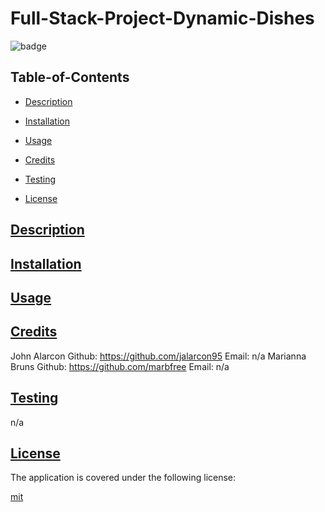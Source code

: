 # Full-Stack-Project-Dynamic-Dishes

![badge](https://img.shields.io/badge/license-mit-blue)
    

## Table-of-Contents

* [Description](#description)
* [Installation](#install)
* [Usage](#usage)
* [Credits](#credits)

* [Testing](#test)
  
* [License](#license)

## [Description](#table-of-contents)


## [Installation](#table-of-contents)


## [Usage](#table-of-contents)

  
## [Credits](#table-of-contents)

John Alarcon Github: https://github.com/jalarcon95 Email: n/a
Marianna Bruns Github: https://github.com/marbfree Email: n/a

## [Testing](#table-of-contents)

n/a

## [License](#table-of-contents)
    
The application is covered under the following license:
    
  
[mit](https://choosealicense.com/licenses/mit)
    
  

